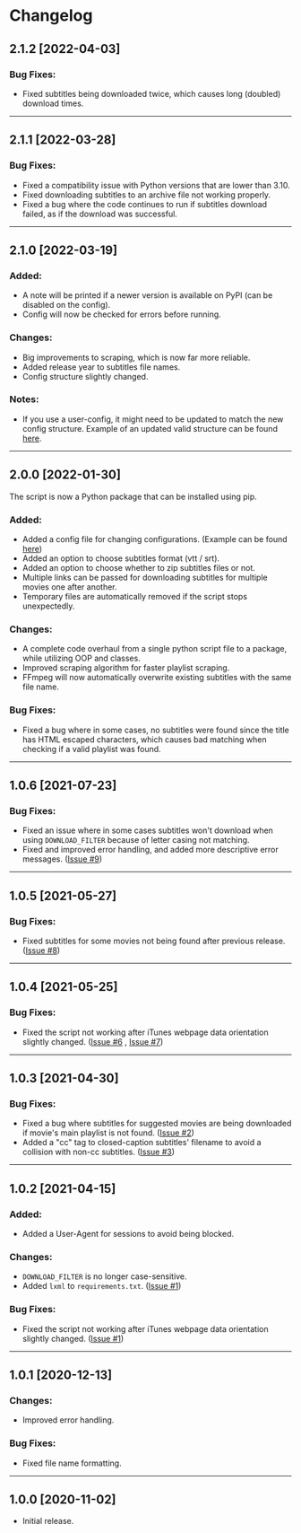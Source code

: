 # Changelog
## 2.1.2 [2022-04-03]
### Bug Fixes:
* Fixed subtitles being downloaded twice, which causes long (doubled) download times.
---
## 2.1.1 [2022-03-28]
### Bug Fixes:
* Fixed a compatibility issue with Python versions that are lower than 3.10.
* Fixed downloading subtitles to an archive file not working properly.
* Fixed a bug where the code continues to run if subtitles download failed, as if the download was successful.
---
## 2.1.0 [2022-03-19]
### Added:
* A note will be printed if a newer version is available on PyPI (can be disabled on the config).
* Config will now be checked for errors before running.

### Changes:
* Big improvements to scraping, which is now far more reliable.
* Added release year to subtitles file names.
* Config structure slightly changed.

### Notes:
* If you use a user-config, it might need to be updated to match the new config structure.
  Example of an updated valid structure can be found [here](https://github.com/MichaelYochpaz/iSubRip/blob/main/config.toml).
---
## 2.0.0 [2022-01-30]
The script is now a Python package that can be installed using pip.

### Added:
* Added a config file for changing configurations. (Example can be found [here](https://github.com/MichaelYochpaz/iSubRip/blob/main/config.toml))
* Added an option to choose subtitles format (vtt / srt).
* Added an option to choose whether to zip subtitles files or not.
* Multiple links can be passed for downloading subtitles for multiple movies one after another.
* Temporary files are automatically removed if the script stops unexpectedly.

### Changes:
* A complete code overhaul from a single python script file to a package, while utilizing OOP and classes.
* Improved scraping algorithm for faster playlist scraping.
* FFmpeg will now automatically overwrite existing subtitles with the same file name.

### Bug Fixes:
* Fixed a bug where in some cases, no subtitles were found since the title has HTML escaped characters, which causes bad matching when checking if a valid playlist was found.
---
## 1.0.6 [2021-07-23]
### Bug Fixes:
* Fixed an issue where in some cases subtitles won't download when using `DOWNLOAD_FILTER` because of letter casing not matching.
* Fixed and improved error handling, and added more descriptive error messages. ([Issue #9](https://github.com/MichaelYochpaz/iSubRip/issues/9))
---
## 1.0.5 [2021-05-27]
### Bug Fixes:
* Fixed subtitles for some movies not being found after previous release. ([Issue #8](https://github.com/MichaelYochpaz/iSubRip/issues/8))
---
## 1.0.4 [2021-05-25]
### Bug Fixes:
* Fixed the script not working after iTunes webpage data orientation slightly changed. ([Issue #6](https://github.com/MichaelYochpaz/iSubRip/issues/6) , [Issue #7](https://github.com/MichaelYochpaz/iSubRip/issues/7))
---
## 1.0.3 [2021-04-30]
### Bug Fixes:
* Fixed a bug where subtitles for suggested movies are being downloaded if movie's main playlist is not found. ([Issue #2](https://github.com/MichaelYochpaz/iSubRip/issues/2))
* Added a "cc" tag to closed-caption subtitles' filename to avoid a collision with non-cc subtitles. ([Issue #3](https://github.com/MichaelYochpaz/iSubRip/issues/3))
---
## 1.0.2 [2021-04-15]
### Added:
* Added a User-Agent for sessions to avoid being blocked.

### Changes:
* `DOWNLOAD_FILTER` is no longer case-sensitive.
* Added `lxml` to `requirements.txt`. ([Issue #1](https://github.com/MichaelYochpaz/iSubRip/issues/1))

### Bug Fixes:
* Fixed the script not working after iTunes webpage data orientation slightly changed. ([Issue #1](https://github.com/MichaelYochpaz/iSubRip/issues/1))
---
## 1.0.1 [2020-12-13]
### Changes:
* Improved error handling.
  
### Bug Fixes:
* Fixed file name formatting.
---
## 1.0.0 [2020-11-02]
* Initial release.